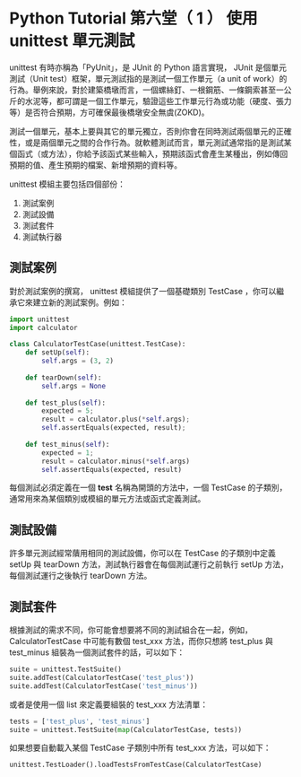 # Python Tutorial 第六堂（ 1 ） 使用 unittest 單元測試

unittest 有時亦稱為「PyUnit」，是 JUnit 的 Python 語言實現， JUnit 是個單元測試（Unit test）框架，單元測試指的是測試一個工作單元（a unit of work）的行為。舉例來說，對於建築橋墩而言，一個螺絲釘、一根鋼筋、一條鋼索甚至一公斤的水泥等，都可謂是一個工作單元，驗證這些工作單元行為或功能（硬度、張力等）是否符合預期，方可確保最後橋墩安全無虞(ZOKD)。

測試一個單元，基本上要與其它的單元獨立，否則你會在同時測試兩個單元的正確性，或是兩個單元之間的合作行為。就軟體測試而言，單元測試通常指的是測試某個函式（或方法），你給予該函式某些輸入，預期該函式會產生某種出，例如傳回預期的值、產生預期的檔案、新增預期的資料等。

unittest 模組主要包括四個部份：

1. 測試案例
2. 測試設備
3. 測試套件
4. 測試執行器

## 測試案例

對於測試案例的撰寫， unittest 模組提供了一個基礎類別 TestCase ，你可以繼承它來建立新的測試案例。例如：

```python
import unittest
import calculator
 
class CalculatorTestCase(unittest.TestCase):
    def setUp(self):
        self.args = (3, 2)
 
    def tearDown(self):
        self.args = None
 
    def test_plus(self):
        expected = 5;
        result = calculator.plus(*self.args);
        self.assertEquals(expected, result);
 
    def test_minus(self):
        expected = 1;
        result = calculator.minus(*self.args)
        self.assertEquals(expected, result)
```

每個測試必須定義在一個 **test** 名稱為開頭的方法中，一個 TestCase 的子類別，通常用來為某個類別或模組的單元方法或函式定義測試。

## 測試設備

許多單元測試經常藬用相同的測試設備，你可以在 TestCase 的子類別中定義 setUp 與 tearDown 方法，測試執行器會在每個測試運行之前執行 setUp 方法，每個測試運行之後執行 tearDown 方法。

## 測試套件

根據測試的需求不同，你可能會想要將不同的測試組合在一起，例如， CalculatorTestCase 中可能有數個 test_xxx 方法，而你只想將 test_plus 與 test_minus 組裝為一個測試套件的話，可以如下：

```python
suite = unittest.TestSuite()
suite.addTest(CalculatorTestCase('test_plus'))
suite.addTest(CalculatorTestCase('test_minus'))
```

或者是使用一個 list 來定義要組裝的 test_xxx 方法清單：

```python
tests = ['test_plus', 'test_minus']
suite = unittest.TestSuite(map(CalculatorTestCase, tests))
```

如果想要自動載入某個 TestCase 子類別中所有 test_xxx 方法，可以如下：

```python
unittest.TestLoader().loadTestsFromTestCase(CalculatorTestCase)
```

